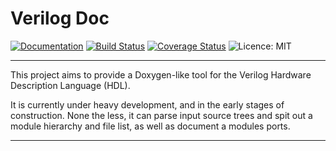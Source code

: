 
# Verilog Doc

[![Documentation](https://codedocs.xyz/ben-marshall/verilog-doc.svg)](https://codedocs.xyz/ben-marshall/verilog-doc/)
[![Build Status](https://travis-ci.org/ben-marshall/verilog-doc.svg?branch=master)](https://travis-ci.org/ben-marshall/verilog-doc)
[![Coverage Status](https://coveralls.io/repos/github/ben-marshall/verilog-doc/badge.svg?branch=master)](https://coveralls.io/github/ben-marshall/verilog-doc?branch=master)
![Licence: MIT](https://img.shields.io/badge/License-MIT-blue.svg)

---

This project aims to provide a Doxygen-like tool for the Verilog Hardware
Description Language (HDL).

It is currently under heavy development, and in the early stages of
construction. None the less, it can parse input source trees and spit out a
module hierarchy and file list, as well as document a modules ports.

---
